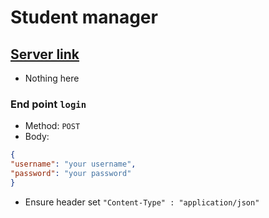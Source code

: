 # Student manager

## [Server link](https://nghiahangoc.onrender.com/fer201m/api)
 - Nothing here

### End point `login`
 - Method: `POST`
 - Body:
 ```json
 {
 "username": "your username",
 "password": "your password"
 }
```
 - Ensure header set `"Content-Type" : "application/json"`

